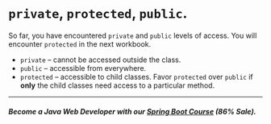 # `private`, `protected`, `public`. 

So far, you have encountered `private` and `public` levels of access. You will encounter `protected` in the next workbook. 

- `private` – cannot be accessed outside the class.
- `public` – accessible from everywhere.
- `protected` – accessible to child classes. Favor `protected` over `public` if **only** the child classes need access to a particular method.
--------
##### Become a Java Web Developer with our [Spring Boot Course](https://udemy-redirect-app.herokuapp.com/spring) (86% Sale).